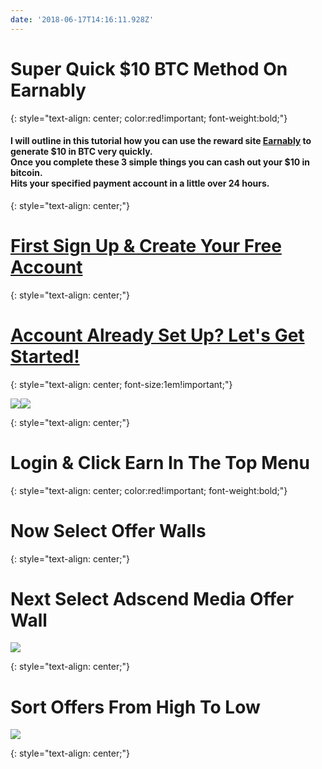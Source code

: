 ```yaml
---
date: '2018-06-17T14:16:11.928Z'
---
```

# <a id="_wcbyik9p97p8"></a>Super Quick $10 BTC Method On Earnably

{: style="text-align: center; color:red!important; font-weight:bold;"}

#### <a id="_4paibjdc3o0d"></a>I will outline in this tutorial how you can use the reward site [Earnably](https://earnably.com/i/LucyGotLocks) to generate $10 in BTC very quickly.<br> Once you complete these 3 simple things you can cash out your $10 in bitcoin.<br> Hits your specified payment account in a little over 24 hours.

{: style="text-align: center;"}

# <a id="_snfu3g7bac29"></a>[First Sign Up & Create Your Free Account](https://earnably.com/i/LucyGotLocks)

{: style="text-align: center;"}

# <a id="_snfz3g7bac29"></a>[Account Already Set Up? Let's Get Started!](https://earnably.github.io#start)

{: style="text-align: center; font-size:1em!important;"}

[**![](../../../../images/img-e2bafa2c-15bc-420d-87f2-292b260eefe7.jpg)**](https://earnably.com/i/LucyGotLocks)[**![](../../../../images/img-741866b8-7dfc-43e4-9797-f299c9318e59.png)**](https://earnably.com/i/LucyGotLocks)

{: style="text-align: center;"}

# <a id="start"></a>Login & Click Earn In The Top Menu

{: style="text-align: center; color:red!important; font-weight:bold;"}

# <a id="_wcbyik9p97p8"></a>Now Select Offer Walls

{: style="text-align: center;"}

# <a id="_wcbyik9p97p8"></a>Next Select Adscend Media Offer Wall

![](../../../../images/img-48e1c5be-957c-4d01-9d57-4ea68470604e.png)

{: style="text-align: center;"}

# <a id="_wcbyik9p97p8"></a>Sort Offers From High To Low

![](../../../../images/img-e29104b3-5694-474d-8821-53747a49a2fb.png)

{: style="text-align: center;"}